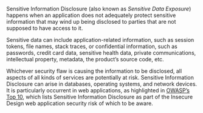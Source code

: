 Sensitive Information Disclosure (also known as *Sensitive Data Exposure*) happens when an application does not adequately protect sensitive information that may wind up being disclosed to parties that are not supposed to have access to it.

Sensitive data can include application-related information, such as session tokens, file names, stack traces, or confidential information, such as passwords, credit card data, sensitive health data, private communications, intellectual property, metadata, the product’s source code, etc.

Whichever security flaw is causing the information to be disclosed, all aspects of all kinds of services are potentially at risk.
Sensitive Information Disclosure can arise in databases, operating systems, and network devices.
It is particularly occurrent in web applications, as highlighted in [OWASP’s Top 10](https://owasp.org/Top10/A04_2021-Insecure_Design/), which lists Sensitive Information Disclosure as part of the Insecure Design web application security risk of which to be aware.